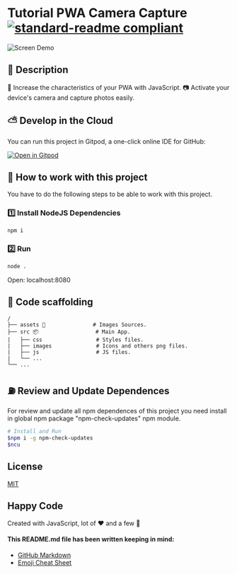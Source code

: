 # Tutorial PWA Camera Capture [![standard-readme compliant](https://img.shields.io/badge/readme%20style-standard-brightgreen.svg?style=flat-square)](https://github.com/RichardLitt/standard-readme)

![Screen Demo](assets/camera-capture.gif)

## 🔖 Description

🚀 Increase the characteristics of your PWA with JavaScript. 📷 Activate your device's camera and capture photos easily.

## ⛅️ Develop in the Cloud

You can run this project in Gitpod, a one-click online IDE for GitHub:

[![Open in Gitpod](https://gitpod.io/button/open-in-gitpod.svg)](https://gitpod.io/#https://github.com/JoseJPR/tutorial-pwa-capture-camera)

## 📐 How to work with this project

You have to do the following steps to be able to work with this project.

### 1️⃣ Install NodeJS Dependencies

```bash
npm i
```

### 2️⃣ Run

```bash
node .
```

Open: localhost:8080

## 📂 Code scaffolding

```any
/
├── assets 🌈               # Images Sources.
├── src 📦                  # Main App.
|   ├── css                 # Styles files.
|   ├── images              # Icons and others png files.
|   ├── js                  # JS files.
|   └── ...
└── ...
```

## ⛽️ Review and Update Dependences

For review and update all npm dependences of this project you need install in global npm package "npm-check-updates" npm module.

```bash
# Install and Run
$npm i -g npm-check-updates
$ncu
```

## License
[MIT](LICENSE.md)

## Happy Code
Created with JavaScript, lot of ❤️ and a few 🍺

#### This README.md file has been written keeping in mind:
- [GitHub Markdown](https://guides.github.com/features/mastering-markdown/)
- [Emoji Cheat Sheet](https://www.webfx.com/tools/emoji-cheat-sheet/)